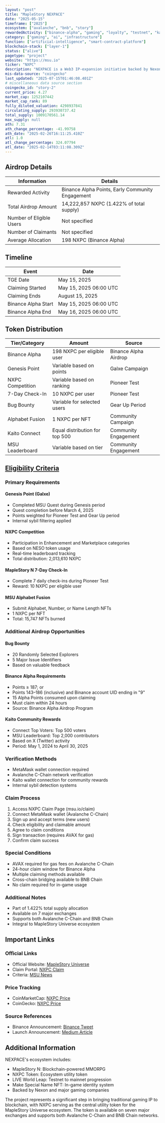 ```yaml
---
layout: "post"
title: "MapleStory NEXPACE"
date: "2025-05-15"
timeframe: ["2025"]
ecosystem: ["avalanche", "bnb", "story"]
rewardedActivity: ["binance-alpha", "gaming", "loyalty", "testnet", "kaito"]
category: ["gaming", "ai", "infrastructure"]
function: ["artificial-intelligence", "smart-contract-platform"]
blockchain-stack: ["layer-1"]
status: ["alive"]
pagetype: "project"
website: "https://msu.io"
ticker: "NXPC"
description: "NEXPACE is a Web3 IP-expansion initiative backed by Nexon, featuring the NXPC token as an integral part of the MapleStory Universe (MSU) ecosystem, bringing the iconic 23-year-old gaming IP to blockchain."
mis-data-source: "coingecko"
last_updated: "2025-07-15T01:46:08.401Z"
# miscellaneous data source section
coingecko_id: "story-2"
current_price: 4.27
market_cap: 1252107442
market_cap_rank: 89
fully_diluted_valuation: 4298937841
circulating_supply: 293930737.42
total_supply: 1009170561.14
max_supply: null
ath: 7.31
ath_change_percentage: -41.99758
ath_date: "2025-02-26T16:11:25.410Z"
atl: 1.0
atl_change_percentage: 324.07794
atl_date: "2025-02-14T03:11:08.309Z"
---
```


## Airdrop Details

| Information              | Details                                          |
| ------------------------ | ------------------------------------------------ |
| Rewarded Activity        | Binance Alpha Points, Early Community Engagement |
| Total Airdrop Amount     | 14,222,857 NXPC (1.422% of total supply)         |
| Number of Eligible Users | Not specified                                    |
| Number of Claimants      | Not specified                                    |
| Average Allocation       | 198 NXPC (Binance Alpha)                         |

## Timeline

| Event               | Date                   |
| ------------------- | ---------------------- |
| TGE Date            | May 15, 2025           |
| Claiming Started    | May 15, 2025 06:00 UTC |
| Claiming Ends       | August 15, 2025        |
| Binance Alpha Start | May 15, 2025 06:00 UTC |
| Binance Alpha End   | May 16, 2025 06:00 UTC |

## Token Distribution

| Tier/Category    | Amount                         | Source                |
| ---------------- | ------------------------------ | --------------------- |
| Binance Alpha    | 198 NXPC per eligible user     | Binance Alpha Airdrop |
| Genesis Point    | Variable based on points       | Galxe Campaign        |
| NXPC Competition | Variable based on ranking      | Pioneer Test          |
| 7-Day Check-In   | 10 NXPC per user               | Pioneer Test          |
| Bug Bounty       | Variable for selected users    | Gear Up Period        |
| Alphabet Fusion  | 1 NXPC per NFT                 | Community Campaign    |
| Kaito Connect    | Equal distribution for top 500 | Community Engagement  |
| MSU Leaderboard  | Variable based on tier         | Community Engagement  |

## [Eligibility Criteria](https://msu.io/news/notices/2816534)

### Primary Requirements

#### Genesis Point (Galxe)

- Completed MSU Quest during Genesis period
- Quest completion before March 4, 2025
- Points weighted for Pioneer Test and Gear Up period
- Internal sybil filtering applied

#### NXPC Competition

- Participation in Enhancement and Marketplace categories
- Based on NESO token usage
- Real-time leaderboard tracking
- Total distribution: 2,013,610 NXPC

#### MapleStory N 7-Day Check-In

- Complete 7 daily check-ins during Pioneer Test
- Reward: 10 NXPC per eligible user

#### MSU Alphabet Fusion

- Submit Alphabet, Number, or Name Length NFTs
- 1 NXPC per NFT
- Total: 15,747 NFTs burned

### Additional Airdrop Opportunities

#### Bug Bounty

- 20 Randomly Selected Explorers
- 5 Major Issue Identifiers
- Based on valuable feedback

#### Binance Alpha Requirements

- Points ≥ 187; or
- Points 143–186 (inclusive) and Binance account UID ending in "9"
- 15 Alpha Points consumed upon claiming
- Must claim within 24 hours
- Source: Binance Alpha Airdrop Program

#### Kaito Community Rewards

- Connect Top Voters: Top 500 voters
- MSU Leaderboard: Top 2,000 contributors
- Based on X (Twitter) activity
- Period: May 1, 2024 to April 30, 2025

### Verification Methods

- MetaMask wallet connection required
- Avalanche C-Chain network verification
- Kaito wallet connection for community rewards
- Internal sybil detection systems

### Claim Process

1. Access NXPC Claim Page (msu.io/claim)
2. Connect MetaMask wallet (Avalanche C-Chain)
3. Sign up and accept terms (new users)
4. Check eligibility and claimable amount
5. Agree to claim conditions
6. Sign transaction (requires AVAX for gas)
7. Confirm claim success

### Special Conditions

- AVAX required for gas fees on Avalanche C-Chain
- 24-hour claim window for Binance Alpha
- Multiple claiming methods available
- Cross-chain bridging available to BNB Chain
- No claim required for in-game usage

### Additional Notes

- Part of 1.422% total supply allocation
- Available on 7 major exchanges
- Supports both Avalanche C-Chain and BNB Chain
- Integral to MapleStory Universe ecosystem

## Important Links

### Official Links

- Official Website: [MapleStory Universe](https://msu.io)
- Claim Portal: [NXPC Claim](https://msu.io/claim)
- Criteria: [MSU News](https://msu.io/news/notices/2816534)

### Price Tracking

- CoinMarketCap: [NXPC Price](https://coinmarketcap.com/currencies/maplestory-universe/)
- CoinGecko: [NXPC Price](https://www.coingecko.com/en/coins/nexpace)

### Source References

- Binance Announcement: [Binance Tweet](https://x.com/binance/status/1922888013685850437)
- Launch Announcement: [Medium Article](https://medium.com/maplestory-universe/press-release-nexpace-launches-maplestory-n-and-nxpc-token-charting-a-new-chapter-for-6076e8af7627)

## Additional Information

NEXPACE's ecosystem includes:

- MapleStory N: Blockchain-powered MMORPG
- NXPC Token: Ecosystem utility token
- LIVE World Leap: Testnet to mainnet progression
- Make Special Name NFT: In-game identity system
- Backed by Nexon and major gaming companies

The project represents a significant step in bringing traditional gaming IP to blockchain, with NXPC serving as the central utility token for the MapleStory Universe ecosystem. The token is available on seven major exchanges and supports both Avalanche C-Chain and BNB Chain networks.
